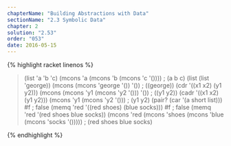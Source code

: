 ```yaml
---
chapterName: "Building Abstractions with Data"
sectionName: "2.3 Symbolic Data"
chapter: 2
solution: "2.53"
order: "053"
date: 2016-05-15
---
```


{% highlight racket linenos %}
> (list 'a 'b 'c)
(mcons 'a (mcons 'b (mcons 'c '())))
; (a b c)
> (list (list 'george))
(mcons (mcons 'george '()) '())
; ((george))
> (cdr '((x1 x2) (y1 y2)))
(mcons (mcons 'y1 (mcons 'y2 '())) '())
; ((y1 y2))
> (cadr '((x1 x2) (y1 y2)))
(mcons 'y1 (mcons 'y2 '()))
; (y1 y2)
> (pair? (car '(a short list)))
#f
; false
> (memq 'red '((red shoes) (blue socks)))
#f
; false
> (memq 'red '(red shoes blue socks))
(mcons 'red (mcons 'shoes (mcons 'blue (mcons 'socks '()))))
; (red shoes blue socks)
> 
{% endhighlight %}
